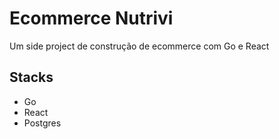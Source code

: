 # Ecommerce Nutrivi
Um side project de construção de ecommerce com Go e React

## Stacks
- Go
- React
- Postgres
